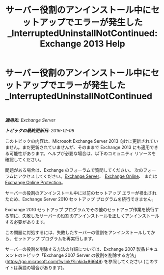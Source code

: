 ﻿---
title: 'サーバー役割のアンインストール中にセットアップでエラーが発生した_InterruptedUninstallNotContinued: Exchange 2013 Help'
TOCTitle: サーバー役割のアンインストール中にセットアップでエラーが発生した_InterruptedUninstallNotContinued
ms:assetid: 187967b2-cb28-45d7-8858-2a083c1ebe58
ms:mtpsurl: https://technet.microsoft.com/ja-jp/library/ms.exch.setupreadiness.interrupteduninstallnotcontinued(v=EXCHG.150)
ms:contentKeyID: 48269212
ms.date: 04/24/2018
mtps_version: v=EXCHG.150
ms.translationtype: HT
---

# サーバー役割のアンインストール中にセットアップでエラーが発生した\_InterruptedUninstallNotContinued

 

_**適用先:** Exchange Server_

_**トピックの最終更新日:** 2016-12-09_

このトピックの内容は、Microsoft Exchange Server 2013 向けに更新されていません。まだ更新されていませんが、そのままで Exchange 2013 にも適用できる可能性があります。ヘルプが必要な場合は、以下のコミュニティ リソースを確認してください。

問題がある場合は、Exchange のフォーラムで質問してください。 次のフォーラムにアクセスしてください。[Exchange Server](https://go.microsoft.com/fwlink/p/?linkid=60612)、 [Exchange Online](https://go.microsoft.com/fwlink/p/?linkid=267542)、 または [Exchange Online Protection](https://go.microsoft.com/fwlink/p/?linkid=285351)。

サーバーの役割のアンインストール中に以前のセットアップ エラーが検出されたため、Exchange Server 2010 セットアップ プログラムを続行できません。

Exchange 2010 セットアップ プログラムでその他のセットアップ作業を続行する前に、失敗したサーバーの役割のアンインストールを正しくアンインストールする必要があります。

この問題に対処するには、失敗したサーバーの役割をアンインストールしてから、セットアップ プログラムを再実行します。

サーバーの役割を削除する方法の詳細については、Exchange 2007 製品ドキュメントのトピック「Exchange 2007 Server の役割を削除する方法」(<https://go.microsoft.com/fwlink/?linkid=86649>) を参照してください (このサイトは英語の場合があります)。

